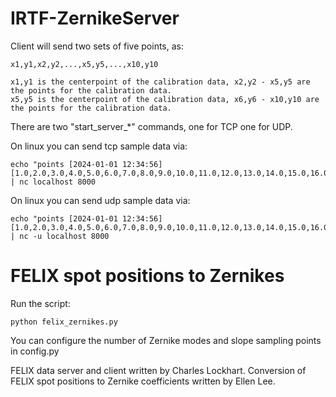 # IRTF-ZernikeServer

Client will send two sets of five points, as:

    x1,y1,x2,y2,...,x5,y5,...,x10,y10

    x1,y1 is the centerpoint of the calibration data, x2,y2 - x5,y5 are the points for the calibration data.
    x5,y5 is the centerpoint of the calibration data, x6,y6 - x10,y10 are the points for the calibration data.



There are two "start_server_*" commands, one for TCP one for UDP.

On linux you can send tcp sample data via:

    echo "points [2024-01-01 12:34:56] [1.0,2.0,3.0,4.0,5.0,6.0,7.0,8.0,9.0,10.0,11.0,12.0,13.0,14.0,15.0,16.0,17.0,18.0,19.0,20.0]" | nc localhost 8000

On linux you can send udp sample data via:

    echo "points [2024-01-01 12:34:56] [1.0,2.0,3.0,4.0,5.0,6.0,7.0,8.0,9.0,10.0,11.0,12.0,13.0,14.0,15.0,16.0,17.0,18.0,19.0,20.0]" | nc -u localhost 8000


# FELIX spot positions to Zernikes

Run the script:

    python felix_zernikes.py

You can configure the number of Zernike modes and slope sampling points in config.py

FELIX data server and client written by Charles Lockhart. Conversion of FELIX spot
positions to Zernike coefficients written by Ellen Lee.
